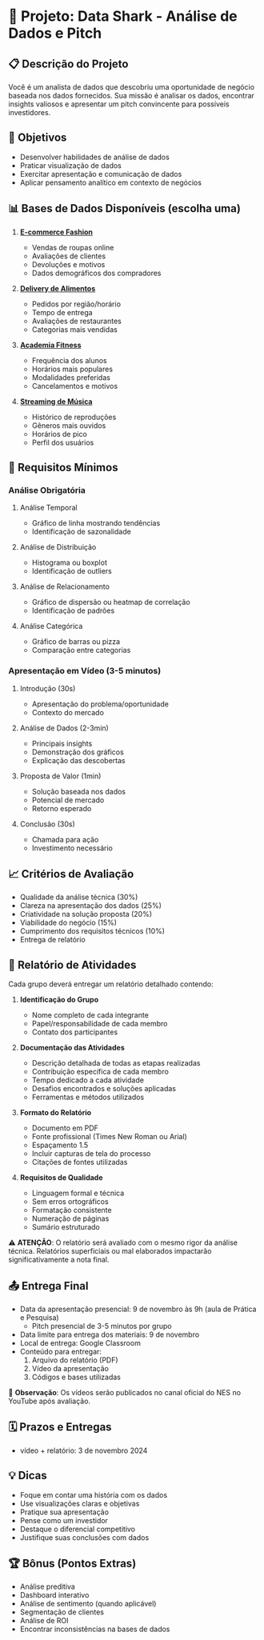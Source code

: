 # 🦈 Projeto: Data Shark - Análise de Dados e Pitch

## 📋 Descrição do Projeto
Você é um analista de dados que descobriu uma oportunidade de negócio baseada nos dados fornecidos. Sua missão é analisar os dados, encontrar insights valiosos e apresentar um pitch convincente para possíveis investidores.

## 🎯 Objetivos
- Desenvolver habilidades de análise de dados
- Praticar visualização de dados
- Exercitar apresentação e comunicação de dados
- Aplicar pensamento analítico em contexto de negócios

## 📊 Bases de Dados Disponíveis (escolha uma)

1. [**E-commerce Fashion**](./data/fashion_sales.csv)
   - Vendas de roupas online
   - Avaliações de clientes
   - Devoluções e motivos
   - Dados demográficos dos compradores

2. [**Delivery de Alimentos**](./data/food_delivery.csv)
   - Pedidos por região/horário
   - Tempo de entrega
   - Avaliações de restaurantes
   - Categorias mais vendidas

3. [**Academia Fitness**](./data/fitness_gym.csv.csv)
   - Frequência dos alunos 
   - Horários mais populares
   - Modalidades preferidas
   - Cancelamentos e motivos

4. [**Streaming de Música**](./data/music_streaming.csv.csv)
   - Histórico de reproduções
   - Gêneros mais ouvidos
   - Horários de pico
   - Perfil dos usuários

## 📝 Requisitos Mínimos

### Análise Obrigatória
1. Análise Temporal
   - Gráfico de linha mostrando tendências
   - Identificação de sazonalidade

2. Análise de Distribuição
   - Histograma ou boxplot
   - Identificação de outliers

3. Análise de Relacionamento
   - Gráfico de dispersão ou heatmap de correlação
   - Identificação de padrões

4. Análise Categórica
   - Gráfico de barras ou pizza
   - Comparação entre categorias

### Apresentação em Vídeo (3-5 minutos)
1. Introdução (30s)
   - Apresentação do problema/oportunidade
   - Contexto do mercado

2. Análise de Dados (2-3min)
   - Principais insights
   - Demonstração dos gráficos
   - Explicação das descobertas

3. Proposta de Valor (1min)
   - Solução baseada nos dados
   - Potencial de mercado
   - Retorno esperado

4. Conclusão (30s)
   - Chamada para ação
   - Investimento necessário

## 📈 Critérios de Avaliação
- Qualidade da análise técnica (30%)
- Clareza na apresentação dos dados (25%)
- Criatividade na solução proposta (20%)
- Viabilidade do negócio (15%)
- Cumprimento dos requisitos técnicos (10%)
- Entrega de relatório

## 📑 Relatório de Atividades 
Cada grupo deverá entregar um relatório detalhado contendo:

1. **Identificação do Grupo**
   - Nome completo de cada integrante
   - Papel/responsabilidade de cada membro
   - Contato dos participantes

2. **Documentação das Atividades**
   - Descrição detalhada de todas as etapas realizadas
   - Contribuição específica de cada membro
   - Tempo dedicado a cada atividade
   - Desafios encontrados e soluções aplicadas
   - Ferramentas e métodos utilizados

3. **Formato do Relatório**
   - Documento em PDF
   - Fonte profissional (Times New Roman ou Arial)
   - Espaçamento 1.5
   - Incluir capturas de tela do processo
   - Citações de fontes utilizadas

4. **Requisitos de Qualidade**
   - Linguagem formal e técnica
   - Sem erros ortográficos
   - Formatação consistente
   - Numeração de páginas
   - Sumário estruturado

⚠️ **ATENÇÃO**: O relatório será avaliado com o mesmo rigor da análise técnica. Relatórios superficiais ou mal elaborados impactarão significativamente a nota final.

## 📤 Entrega Final
- Data da apresentação presencial: 9 de novembro às 9h (aula de Prática e Pesquisa)
  - Pitch presencial de 3-5 minutos por grupo
- Data limite para entrega dos materiais: 9 de novembro
- Local de entrega: Google Classroom
- Conteúdo para entregar:
  1. Arquivo do relatório (PDF)
  2. Vídeo da apresentação
  3. Códigos e bases utilizadas

🎥 **Observação**: Os vídeos serão publicados no canal oficial do NES no YouTube após avaliação.


## 🗓️ Prazos e Entregas
- vídeo + relatório: 3 de novembro 2024

## 💡 Dicas
- Foque em contar uma história com os dados
- Use visualizações claras e objetivas
- Pratique sua apresentação
- Pense como um investidor
- Destaque o diferencial competitivo
- Justifique suas conclusões com dados


## 🏆 Bônus (Pontos Extras)
- Análise preditiva
- Dashboard interativo
- Análise de sentimento (quando aplicável)
- Segmentação de clientes
- Análise de ROI
- Encontrar inconsistências na bases de dados 